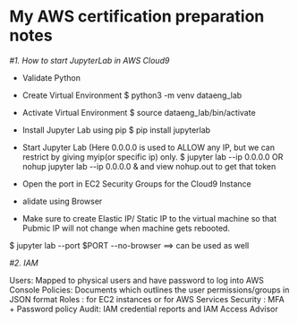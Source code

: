# My AWS certification preparation notes

*#1. How to start JupyterLab in AWS Cloud9*

- Validate Python

- Create Virtual Environment $ python3 -m venv dataeng_lab

- Activate Virtual Environment $ source dataeng_lab/bin/activate

- Install Jupyter Lab using pip $ pip install jupyterlab

- Start Jupyter Lab (Here 0.0.0.0 is used to ALLOW any IP, but we can restrict by giving myip(or specific ip) only. $ jupyter lab --ip 0.0.0.0 OR nohup jupyter lab --ip 0.0.0.0 & and view nohup.out to get that token

- Open the port in EC2 Security Groups for the Cloud9 Instance

- alidate using Browser

- Make sure to create Elastic IP/ Static IP to the virtual machine so that Pubmic IP will not change when machine gets rebooted.

$ jupyter lab --port $PORT --no-browser ==> can be used as well

*#2. IAM*

Users: Mapped to physical users and have password to log into AWS Console
Policies: Documents which outlines the user permissions/groups in JSON format
Roles : for EC2 instances or for AWS Services
Security : MFA + Password policy
Audit: IAM credential reports and IAM Access Advisor
